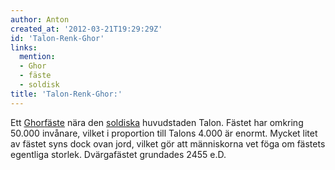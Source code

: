 ```yaml
---
author: Anton
created_at: '2012-03-21T19:29:29Z'
id: 'Talon-Renk-Ghor'
links:
  mention:
  - Ghor
  - fäste
  - soldisk
title: 'Talon-Renk-Ghor:'
---
```


Ett [Ghor][][fäste] nära den [soldiska] huvudstaden Talon. Fästet har omkring 50.000 invånare,
vilket i proportion till Talons 4.000 är enormt. Mycket litet av fästet syns dock ovan jord, vilket
gör att människorna vet föga om fästets egentliga storlek. Dvärgafästet grundades 2455 e.D.

  [Ghor]: Ghor
  [fäste]: fäste
  [soldiska]: soldisk
